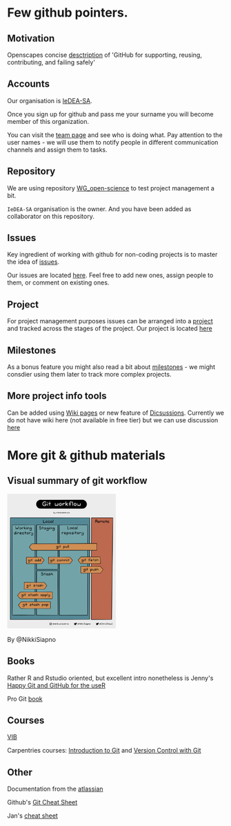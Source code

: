# Few github pointers.

## Motivation

Openscapes concise [desctription](https://www.openscapes.org/blog/2022/05/27/github-illustrated-series/) of 'GitHub for supporting, reusing, contributing, and failing safely' 

## Accounts

Our organisation is [IeDEA-SA](https://github.com/IeDEA-SA). 

Once you sign up for github and pass me your surname you will become member of this organization.

You can visit the [team page](https://github.com/orgs/IeDEA-SA/people) and see who is doing what. Pay attention to the user names - we will use them to notify people in different communication channels and assign them to tasks.

## Repository

We are using repository [WG_open-science](https://github.com/IeDEA-SA/WG_open-science) to test project management a bit. 

`IeDEA-SA` organisation is the owner. And you have been added as collaborator on this repository. 

## Issues

Key ingredient of working with github for non-coding projects is to master the idea of [issues](https://guides.github.com/features/issues/#:~:text=Issues%20are%20a%20great%20way,own%20section%20in%20every%20repository.).

Our issues are located [here](https://github.com/IeDEA-SA/WG_open-science/issues). Feel free to add new ones, assign people to them, or comment on existing ones. 

## Project

For project management purposes issues can be arranged into a [project](https://docs.github.com/en/github/managing-your-work-on-github/about-project-boards) and tracked across the stages of the project. Our project is located [here](https://github.com/IeDEA-SA/WG_open-science/projects/1)

## Milestones

As a bonus feature you might also read a bit about [milestones](https://docs.github.com/en/github/managing-your-work-on-github/about-milestones) - we might consdier using them later to track more complex projects. 

## More project info tools

Can be added using [Wiki pages](https://docs.github.com/en/github/building-a-strong-community/about-wikis) or new feature of [Dicsussions](https://docs.github.com/en/discussions). Currently we do not have wiki here (not available in free tier) but we can use discussion [here](https://github.com/IeDEA-SA/WG_open-science/discussions)

# More git & github materials

## Visual summary of git workflow

<img src="workflow.jpeg" alt="workflow" width="50%"/>

By @NikkiSiapno

## Books  

Rather R and Rstudio oriented, but excellent intro nonetheless is Jenny's [Happy Git and GitHub for the useR](https://happygitwithr.com/)

Pro Git [book](https://git-scm.com/book/en/v2)

## Courses

[VIB](https://material.bits.vib.be/topics/git-introduction/)

Carpentries courses: [Introduction to Git](https://librarycarpentry.org/lc-git/) and [Version Control with Git](https://swcarpentry.github.io/git-novice/)

## Other

Documentation from the [atlassian](https://www.atlassian.com/git/tutorials/what-is-version-control)

Github's [Git Cheat Sheet](https://training.github.com/downloads/github-git-cheat-sheet.pdf)

Jan's [cheat sheet](https://jan-krueger.net/git-cheat-sheet-extended-edition)
